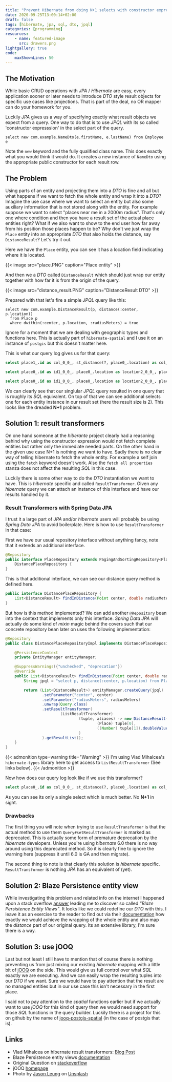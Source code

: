 ```yaml
---
title: "Prevent Hibernate from doing N+1 selects with constructor expression"
date: 2020-09-25T13:00:14+02:00
draft: false
tags: [hibernate, jpa, sql, dto, jpql]
categories: [programming]
resources:
    - name: featured-image
      src: drawers.png
lightgallery: true
code:
    maxShownLines: 50
---
```


## The Motivation

While basic CRUD operations with _JPA_ / _Hibernate_ are easy, every application sooner or later
needs to introduce _DTO_ style result objects for specific use cases like projections. That is part
of the deal, no OR mapper can do your homework for you.

Luckily _JPA_ gives us a way of specifying exactly what result objects we expect from a query. One
way to do that is to use _JPQL_ with its so called 'constructor expresssion' in the select part of
the query.

```jpaql
select new com.example.NameDto(e.firstName, e.lastName) from Employee e
```

Note the `new` keyword and the fully qualified class name. This does exactly what you would think it
would do. It creates a new instance of `NameDto` using the appropriate public constructor for each
result row.

## The Problem

Using parts of an entity and projecting them into a _DTO_ is fine and all but what happens if we want
to fetch the whole entity and wrap it into a _DTO_? Imagine the use case where we want to select an
entity but also some auxiliary information that is not stored along with the entity. For example
suppose we want to select "places near me in a 2000m radius". That's only one where condition and
then you have a result set of the actual place entities right? What if we also want to show to
the end user how far away from his position those places happen to be? Why don't we just wrap the
`Place` entity into an appropriate _DTO_ that also holds the distance, say `DistanceResult`?
Let's try it out.

Here we have the `Place` entity, you can see it has a location field indicating where it is located.

{{< image src="place.PNG" caption="Place entity" >}}

And then we a _DTO_ called `DistanceResult` which should just wrap our entity together with how far
it is from the origin of the query.

{{< image src="distance_result.PNG" caption="DistanceResult DTO" >}}

Prepared with that let's fire a simple _JPQL_ query like this:

```jpaql
select new com.example.DistanceResult(p, distance(:center, p.location))
  from Place p
  where dwithin(:center, p.location, :radiusMeters) = true
```

Ignore for a moment that we are dealing with geographic types and functions here. This is actually
part of `hibernate-spatial` and I use it on an instance of `postgis` but this doesn't matter here.

This is what our query log gives us for that query:

```sql
select place1_.id as col_0_0_, st_distance(?, place0_.location) as col_1_0_ from places place0_ inner join places place1_ on (place0_.id=place1_.id) where st_dwithin(?, place0_.location, ?)=true

select place0_.id as id1_0_0_, place0_.location as location2_0_0_, place0_.name as name3_0_0_ from places place0_ where place0_.id=?

select place0_.id as id1_0_0_, place0_.location as location2_0_0_, place0_.name as name3_0_0_ from places place0_ where place0_.id=?
```

We can clearly see that our singlular _JPQL_ query resulted in one query that is roughly its _SQL_
equivalent. On top of that we can see additional selects one for each entity instance in our result
set (here the result size is 2). This looks like the dreaded __N+1__ problem.

## Solution 1: result transformers

On one hand someone at the _hiberante_ project clearly had a reasoning behind why using the constructor expression would
not fetch complete entities but rather only the immediate needed parts. On the other hand in the given use case N+1 is 
nothing we want to have. Sadly there is no clear way of telling hibernate to fetch the whole entity. For example a self
join using the `fetch` keyword doesn't work. Also the `fetch all properties` stanza does not affect the resulting _SQL_
in this case.

Luckily there is some other way to do the _DTO_ instantiation we want to have. This is _hibernate_ specific and called
`ResultTransformer`. Given any _hibernate_ query we can attach an instance of this interface and have our results
handled by it.

### Result Transformers with Spring Data JPA

I trust it a large part of _JPA_ and/or _hibernate_ users will probably be using _Spring Data JPA_ to avoid boilerplate.
Here is how to use `ResultTransformer` in that case:

First we have our usual repository interface without anything fancy, note that it extends an additional interface.

```java
@Repository
public interface PlaceRepository extends PagingAndSortingRepository<Place, Long>,
    DistancePlaceRepository {
}
``` 

This is that additional interface, we can see our distance query method is defined here.
```java
public interface DistancePlaceRepository {
    List<DistanceResult> findInDistance(Point center, double radiusMeters);
}
```

But how is this method implemented? We can add another `@Repository` bean into the context that implements only this
interface. _Spring Data JPA_ will actually do some kind of _mixin_ magic behind the covers such that our concrete
repository bean later on uses the following implementation:

```java
@Repository
public class DistancePlaceRepositoryImpl implements DistancePlaceRepository {

    @PersistenceContext
    private EntityManager entityManager;

    @SuppressWarnings({"unchecked", "deprecation"})
    @Override
    public List<DistanceResult> findInDistance(Point center, double radiusMeters) {
        String jpql = "select p, distance(:center, p.location) from Place p where dwithin(:center, p.location, :radiusMeters) = true";

        return (List<DistanceResult>) entityManager.createQuery(jpql)
                .setParameter("center", center)
                .setParameter("radiusMeters", radiusMeters)
                .unwrap(Query.class)
                .setResultTransformer(
                        (ListResultTransformer)
                                (tuple, aliases) -> new DistanceResult(
                                        (Place) tuple[0],
                                        ((Number) tuple[1]).doubleValue()
                                )
                ).getResultList();
    }
}
```

{{< admonition type=warning title="Warning" >}}
I'm using Vlad Mihalcea's `hibernate-types` library here to get access to `ListResultTransformer` (See links below).
{{< /admonition >}}

Now how does our query log look like if we use this transformer?

```sql
select place0_.id as col_0_0_, st_distance(?, place0_.location) as col_1_0_, place0_.id as id1_0_, place0_.location as location2_0_, place0_.name as name3_0_ from places place0_ where st_dwithin(?, place0_.location, ?)=true
```

As you can see its only a single select which is much better. No __N+1__ in sight.

### Drawbacks

The first thing you will note when trying to use `ResultTransformer` is that the actual method to use them
`Query#setResultTransformer` is marked as deprecated. This is actually some form of premature deprecation by the
_hibernate_ developers. Unless you're using _hibernate_ 6.0 there is no way around using this deprecated method. So it
is clearly fine to ignore the warning here (suppress it until 6.0 is GA and then migrate).

The second thing to note is that clearly this solution is _hibernate_ specific. `ResultTransformer` is nothing _JPA_
has an equivalent of (yet). 

## Solution 2: Blaze Persistence entity view

While investigating this problem and related info on the internet I happened upon a stack overflow [answer](https://stackoverflow.com/a/64041288/222272)
leading me to discover so called _"Blaze Persistence Entity Views"_. It looks like we could redefine our _DTO_ with this.
I leave it as an exercise to the reader to find out via their [documentation](https://persistence.blazebit.com/documentation/1.6/entity-view/manual/en_US/#spring-data-features)
how exactly we would achieve the wrapping of the whole entity and also map the _distance_ part of our original query. Its
an extensive library, I'm sure there is a way.

## Solution 3: use jOOQ

Last but not least I still have to mention that of course there is nothing preventing us from just mixing our existing
_hibernate_ mapping with a little bit of [jOOQ](https://www.jooq.org/) on the side. This would give us full control over
what _SQL_ exactly we are executing. And we can easily wrap the resulting tuples into our _DTO_ if we want. Sure we would
have to pay attention that the result are no managed entities but in our use case this isn't necessary in the first place.

I said not to pay attention to the _spatial_ functions earlier but if we actually want to use _jOOQ_ for this kind of
query then we would need support for those _SQL_ functions in the query builder. Luckily there is a project for this
on github by the name of [jooq-postgis-spatial](https://github.com/dmitry-zhuravlev/jooq-postgis-spatial) (in the case of
postgis that is).

## Links
 - Vlad Mihalcea on hibernate result transformers: [Blog Post](https://vladmihalcea.com/hibernate-resulttransformer)
 - Blaze Persistence entity views [documentation](https://persistence.blazebit.com/documentation/1.6/entity-view/manual/en_US/#spring-data-features)
 - Original Question on [stackoverflow](https://stackoverflow.com/questions/64028853/jpa-circumvent-n1-when-using-constructor-expression-in-jpql-to-wrap-singular-e)
 - jOOQ [homepage](https://www.jooq.org/) 
 - Photo by [Jason Leung](https://unsplash.com/@ninjason?utm_source=unsplash&amp;utm_medium=referral&amp;utm_content=creditCopyText) on [Unsplash](https://unsplash.com/s/photos/drawer?utm_source=unsplash&amp;utm_medium=referral&amp;utm_content=creditCopyText)